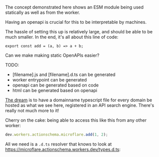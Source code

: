 The concept demonstrated here shows an ESM module being used statically as well as from the worker.

Having an openapi is crucial for this to be interpretable by machines.

The hassle of setting this up is relatively large, and should be able to be much smaller. In the end, it's all about this line of code:

```
export const add = (a, b) => a + b;
```

Can we make making static OpenAPIs easier?

TODO:

- [filename].js and [filename].d.ts can be generated
- worker entrypoint can be generated
- openapi can be generated based on code
- html can be generated based on openapi

[The dream](microflare.actionschema.workers.dev.ts) is to have a domainname typescript file for every domain be hosted as what we see here, registered in an API search engine. There's really not much more to it!

Cherry on the cake: being able to access this like this from any other worker:

```ts
dev.workers.actionschema.microflare.add(1, 2);
```

All we need is a `.d.ts` resolver that knows to look at https://microflare.actionschema.workers.dev/types.d.ts:
